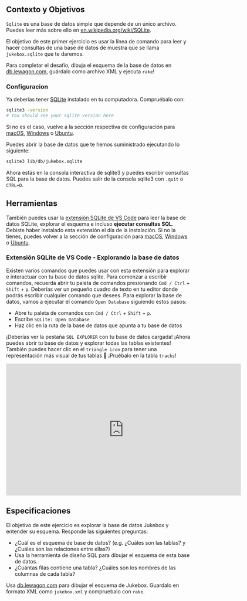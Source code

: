 ## Contexto y Objetivos

`Sqlite` es una base de datos simple que depende de un único archivo. Puedes leer más sobre ello en [en.wikipedia.org/wiki/SQLite](http://en.wikipedia.org/wiki/SQLite).

El objetivo de este primer ejercicio es usar la línea de comando para leer y hacer consultas de una base de datos de muestra que se llama `jukebox.sqlite` que te daremos.

Para completar el desafío, dibuja el esquema de la base de datos en [db.lewagon.com](http://db.lewagon.com/), guárdalo como archivo XML y ejecuta `rake`!

### Configuracion

Ya deberías tener [SQLite](https://sqlite.org/index.html) instalado en tu computadora. Compruébalo con:

```bash
sqlite3 -version
# You should see your sqlite version here
```

Si no es el caso, vuelve a la sección respectiva de configuración para [macOS](https://github.com/lewagon/setup/blob/master/macos.md#sqlite), [Windows](https://github.com/lewagon/setup/blob/master/windows.md#sqlite) o [Ubuntu](https://github.com/lewagon/setup/blob/master/ubuntu.md#sqlite).

Puedes abrir la base de datos que te hemos suministrado ejecutando lo siguiente:

```bash
sqlite3 lib/db/jukebox.sqlite
```

Ahora estás en la consola interactiva de sqlite3 y puedes escribir consultas SQL para la base de datos.
Puedes salir de la consola sqlite3 con `.quit` o `CTRL+D`.

## Herramientas

También puedes usar la [extensión SQLite de VS Code](https://marketplace.visualstudio.com/items?itemName=alexcvzz.vscode-sqlite) para leer la base de datos SQLite, explorar el esquema e incluso **ejecutar consultas SQL**. Debiste haber instalado esta extensión el día de la instalación. Si no la tienes, puedes volver a la sección de configuración para [macOS](https://github.com/lewagon/setup/blob/master/macos.md#vscode_extensions), [Windows](https://github.com/lewagon/setup/blob/master/windows.md#vscode_extensions) o [Ubuntu](https://github.com/lewagon/setup/blob/master/ubuntu.md#vscode_extensions).

### Extensión SQLite de VS Code - Explorando la base de datos

Existen varios comandos que puedes usar con esta extensión para explorar e interactuar con tu base de datos sqlite. Para comenzar a escribir comandos, recuerda abrir tu paleta de comandos presionando `Cmd / Ctrl` + `Shift` + `p`. Deberías ver un pequeño cuadro de texto en tu editor donde podrás escribir cualquier comando que desees. Para explorar la base de datos, vamos a ejecutar el comando `Open Database` siguiendo estos pasos:

- Abre tu paleta de comandos con `Cmd / Ctrl` + `Shift` + `p`.
- Escribe `SQLite: Open Database`
- Haz clic en la ruta de la base de datos que apunta a tu base de datos

¡Deberías ver la pestaña `SQL EXPLORER` con tu base de datos cargada! ¡Ahora puedes abrir tu base de datos y explorar todas las tablas existentes! También puedes hacer clic en el `triangle icon` para tener una representación más visual de tus tablas 🙌 ¡Pruébalo en la tabla `tracks`!

<iframe src="https://player.vimeo.com/video/690525143?h=75949ff5a2" width="640" height="360" frameborder="0" webkitallowfullscreen mozallowfullscreen allowfullscreen></iframe>

## Especificaciones

El objetivo de este ejercicio es explorar la base de datos Jukebox y entender su esquema. Responde las siguientes preguntas:

- ¿Cuál es el esquema de base de datos? (e.g. ¿Cuáles son las tablas? y ¿Cuáles son las relaciones entre ellas?)
- Usa la herramienta de diseño SQL para dibujar el esquema de esta base de datos.
- ¿Cuántas filas contiene una tabla? ¿Cuáles son los nombres de las columnas de cada tabla?

Usa [db.lewagon.com](http://db.lewagon.com/) para dibujar el esquema de Jukebox. Guardalo en formato XML como `jukebox.xml` y compruebalo con `rake`.

